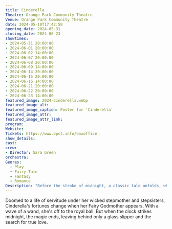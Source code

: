 ```yaml
---
title: Cinderella
Theatre: Orange Park Community Theatre
Venue: Orange Park Community Theatre
date: 2024-05-10T17:42:58
opening_date: 2024-05-31
closing_date: 2024-06-23
showtimes:
- 2024-05-31 20:00:00
- 2024-06-01 20:00:00
- 2024-06-02 14:00:00
- 2024-06-07 20:00:00
- 2024-06-08 20:00:00
- 2024-06-09 14:00:00
- 2024-06-14 20:00:00
- 2024-06-15 20:00:00
- 2024-06-16 14:00:00
- 2024-06-21 20:00:00
- 2024-06-22 20:00:00
- 2024-06-23 14:00:00
featured_image: 2024-Cinderella.webp
featured_image_alt: 
featured_image_caption: Poster for 'Cinderella'
featured_image_attr: 
featured_image_attr_link: 
program:
Website: 
Tickets: https://www.opct.info/boxoffice
show_details: 
cast:
crew:
- Director: Sara Green
orchestra:
Genres:
  - Play
  - Fairy Tale
  - Fantasy
  - Romance
Description: "Before the stroke of midnight, a classic tale unfolds, where magic transforms rags to elegance."
---
```

Doomed to a life of servitude under her wicked stepmother and stepsisters, Cinderella's fortunes change when her Fairy Godmother appears. With a wave of a wand, she's off to the royal ball. But when the clock strikes midnight, the magic ends, leaving behind only a glass slipper and the search for true love.